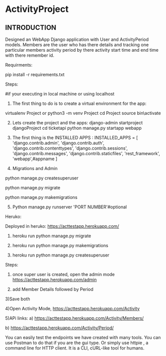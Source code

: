 # ActivityProject
INTRODUCTION
------------

Designed an WebApp
Django application with User and ActivityPeriod models.
Members are the user who has there details and tracking one particular members activity period by there activity start time and end time with there remember id.

Requirments:

pip install -r requirements.txt

Steps:

#if your executing in local machine or using localhost
1) The first thing to do is to create a virtual environment for the app:

virtualenv Project
or
python3 -m venv Project
cd Project
source bin\activate


2) Lets create the project and the apps:
django-admin startproject djangoProject
cd ticketapi
python manage.py startapp webapp

3) The first thing is the INSTALLED APPS :
INSTALLED_APPS = [
    'django.contrib.admin',
    'django.contrib.auth',
    'django.contrib.contenttypes',
    'django.contrib.sessions',
    'django.contrib.messages',
    'django.contrib.staticfiles',
    'rest_framework',
    'webapp',#appname
]

4) Migrations and Admin

python manage.py createsuperuser 

python manage.py migrate

python manage.py makemigrations
 


5) Python manage.py runserver 'PORT NUMBER'#optional



Heruko:
 
Deployed in heruko: https://acttestapp.herokuapp.com/

1) heroku run python manage.py migrate

2) heroku run python manage.py makemigrations

3) heroku run python manage.py createsuperuser

Steps:

1) once super user is created, open the admin mode https://acttestapp.herokuapp.com/admin

2) add Member Details followed by Period

3)Save both

4)Open Activity Mode, https://acttestapp.herokuapp.com/Activity

5)APi links:
  a) https://acttestapp.herokuapp.com/Activity/Members/
  
  
  b) https://acttestapp.herokuapp.com/Activity/Period/

You can easily test the endpoints we have created with many tools. You can use Postman to do that if you are the gui type. Or simply use httpie , a command line for HTTP client. It is a CLI, cURL-like tool for humans.

